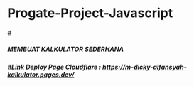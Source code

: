 # Progate-Project-Javascript
#<h5>MEMBUAT KALKULATOR SEDERHANA<h5/>
#Link Deploy Page Cloudflare : https://m-dicky-alfansyah-kalkulator.pages.dev/
